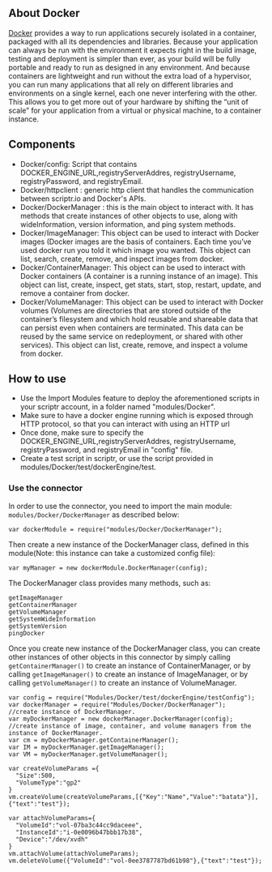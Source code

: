 ## About Docker

[Docker](https://hub.docker.com/) provides a way to run applications securely isolated in a container, packaged with all its dependencies and libraries. Because your application can always be run with the environment it expects right in the build image, testing and deployment is simpler than ever, as your build will be fully portable and ready to run as designed in any environment. And because containers are lightweight and run without the extra load of a hypervisor, you can run many applications that all rely on different libraries and environments on a single kernel, each one never interfering with the other. This allows you to get more out of your hardware by shifting the “unit of scale” for your application from a virtual or physical machine, to a container instance.



## Components
- Docker/config: Script that contains DOCKER_ENGINE_URL,registryServerAddres, registryUsername, registryPassword, and registryEmail.
- Docker/httpclient : generic http client that handles the communication between scriptr.io and Docker's APIs.
- Docker/DockerManager : this is the main object to interact with. It has methods that create instances of other objects to use, along with wideInformation, version information, and ping system methods.
- Docker/ImageManager: This object can be used to interact with Docker images (Docker images are the basis of containers. Each time you’ve used docker run you told it which image you wanted. This object can list, search, create, remove, and inspect images from docker.
- Docker/ContainerManager: This object can be used to interact with Docker containers (A container is a running instance of an image). This object can list, create, inspect, get stats, start, stop,	restart, update, and remove a container from docker.
- Docker/VolumeManager: This object can be used to interact with Docker volumes (Volumes are directories that are stored outside of the container’s filesystem and which hold reusable and shareable data that can persist even when containers are terminated. This data can be reused by the same service on redeployment, or shared with other services). This object can list, create, remove, and inspect a volume from docker.

## How to use
- Use the Import Modules feature to deploy the aforementioned scripts in your scriptr account, in a folder named "modules/Docker".
- Make sure to have a docker engine running which is exposed through HTTP protocol, so that you can interact with using an HTTP url
- Once done, make sure to specify the DOCKER_ENGINE_URL,registryServerAddres, registryUsername, registryPassword, and registryEmail in "config" file.
- Create a test script in scriptr, or use the script provided in modules/Docker/test/dockerEngine/test. 


### Use the connector

In order to use the connector, you need to import the main module: ```modules/Docker/DockerManager``` as described below:
```
var dockerModule = require("modules/Docker/DockerManager");
```
Then create a new instance of the DockerManager class, defined in this module(Note: this instance can take a customized config file):
```
var myManager = new dockerModule.DockerManager(config);
```
The DockerManager class provides many methods, such as:
```
getImageManager
getContainerManager
getVolumeManager
getSystemWideInformation
getSystemVersion
pingDocker

```
Once you create new instance of the DockerManager class, you can create other instances of other objects in this connector by simply calling ```getContainerManager()``` to create an instance of ContainerManager, or by calling ```getImageManager()``` to create an instance of ImageManager, or by calling ```getVolumeManager()``` to create an instance of VolumeManager.
```
var config = require("Modules/Docker/test/dockerEngine/testConfig");
var dockerManager = require("Modules/Docker/DockerManager");
//create instance of DockerManager.
var myDockerManager = new dockerManager.DockerManager(config);
//create instance of image, container, and volume managers from the instance of DockerManager.
var cm = myDockerManager.getContainerManager();
var IM = myDockerManager.getImageManager();
var VM = myDockerManager.getVolumeManager();

var createVolumeParams ={
  "Size":500,
  "VolumeType":"gp2"
}
vm.createVolume(createVolumeParams,[{"Key":"Name","Value":"batata"}],{"text":"test"});

var attachVolumeParams={
  "VolumeId":"vol-07ba3c44cc9daceee",
  "InstanceId":"i-0e0096b47bbb17b38",
  "Device":"/dev/xvdh"
}
vm.attachVolume(attachVolumeParams);
vm.deleteVolume({"VolumeId":"vol-0ee3787787bd61b98"},{"text":"test"});
```
